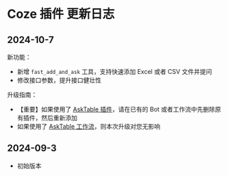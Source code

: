 # Coze 插件 更新日志

## 2024-10-7

新功能：

- 新增 `fast_add_and_ask` 工具，支持快速添加 Excel 或者 CSV 文件并提问
- 修改接口参数，提升接口健壮性


升级指南：

- 【重要】如果使用了 [AskTable 插件](https://www.coze.cn/store/plugin/7407079384349343784)，请在已有的 Bot 或者工作流中先删除原有插件，然后重新添加
- 如果使用了 [AskTable 工作流](https://www.coze.cn/store/workflow/7410261929060565055)，则本次升级对您无影响


## 2024-09-3

- 初始版本
